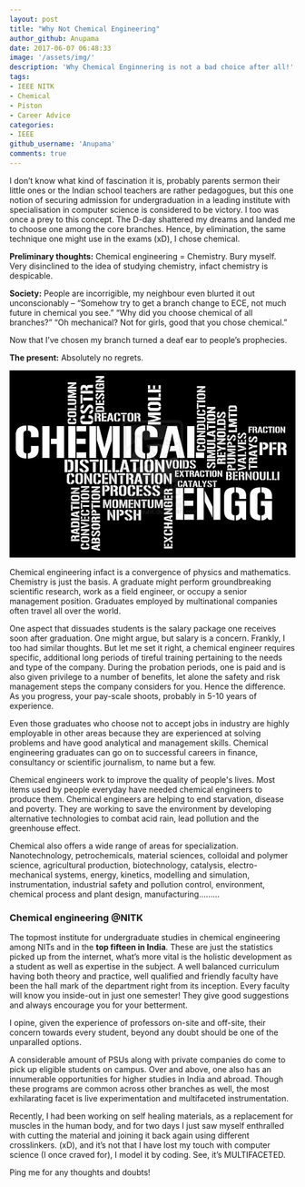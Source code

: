 ```yaml
---
layout: post
title: "Why Not Chemical Engineering"
author_github: Anupama
date: 2017-06-07 06:48:33
image: '/assets/img/'
description: 'Why Chemical Enginnering is not a bad choice after all!'
tags:
- IEEE NITK
- Chemical
- Piston
- Career Advice
categories:
- IEEE
github_username: 'Anupama'
comments: true
---
```


I don’t know what kind of fascination it is, probably parents sermon their little ones or the Indian school teachers are rather pedagogues, but this one notion of securing admission for undergraduation in a leading institute with specialisation in computer science is considered to be victory. I too was once a prey to this concept. The D-day shattered my dreams and landed me to choose one among the core branches. Hence, by elimination, the same technique one might use in the exams (xD), I chose chemical.

**Preliminary thoughts:** Chemical engineering = Chemistry. Bury myself. Very disinclined to the idea of studying chemistry, infact chemistry is despicable. 

**Society:** People are incorrigible, my neighbour even blurted it out unconscionably – “Somehow try to get a branch change to ECE, not much future in chemical you see.” 
 “Why did you choose chemical of all branches?”
“Oh mechanical? Not for girls, good that you chose chemical.”

Now that I’ve chosen my branch turned a deaf ear to people’s prophecies.

**The present:** Absolutely no regrets. 

![Chemical Engineering](/blog/assets/img/why-not-chemical-engineering/chemical-engineering.jpg)

Chemical engineering infact is a convergence of physics and mathematics. Chemistry is just the basis. A graduate might perform groundbreaking scientific research, work as a field engineer, or occupy a senior management position. Graduates employed by multinational companies often travel all over the world.

One aspect that dissuades students is the salary package one receives soon after graduation. One might argue, but salary is a concern. Frankly, I too had similar thoughts. But let me set it right, a chemical engineer requires specific, additional long periods of tireful training pertaining to the needs and type of the company. During the probation periods, one is paid and is also given privilege to a number of benefits, let alone the safety and risk management steps the company considers for you. Hence the difference. As you progress, your pay-scale shoots, probably in 5-10 years of experience. 

Even those graduates who choose not to accept jobs in industry are highly employable in other areas because they are experienced at solving problems and have good analytical and management skills. Chemical engineering graduates can go on to successful careers in finance, consultancy or scientific journalism, to name but a few.

Chemical engineers work to improve the quality of people's lives. Most items used by people everyday have needed chemical engineers to produce them. Chemical engineers are helping to end starvation, disease and poverty. They are working to save the environment by developing alternative technologies to combat acid rain, lead pollution and the greenhouse effect.

Chemical also offers a wide range of areas for specialization. Nanotechnology, petrochemicals, material sciences, colloidal and polymer science, agricultural production, biotechnology, catalysis, electro-mechanical systems, energy, kinetics, modelling and simulation, instrumentation, industrial safety and pollution control, environment, chemical process and plant design, manufacturing………

### Chemical engineering @NITK

The topmost institute for undergraduate studies in chemical engineering among NITs and in the **top fifteen in India**. These are just the statistics picked up from the internet, what’s more vital is the holistic development as a student as well as expertise in the subject. A well balanced curriculum having both theory and practice, well qualified and friendly faculty have been the hall mark of the department right from its inception. Every faculty will know you inside-out in just one semester! They give good suggestions and always encourage you for your betterment.

I opine, given the experience of professors on-site and off-site, their concern towards every student, beyond any doubt should be one of the unparalled options. 

A considerable amount of PSUs along with private companies do come to pick up eligible students on campus. Over and above, one also has an innumerable opportunities for higher studies in India and abroad. Though these programs are common across other branches as well, the most exhilarating facet is live experimentation and multifaceted instrumentation. 

Recently, I had been working on self healing materials, as a replacement for muscles in the human body, and for two days I just saw myself enthralled with cutting the material and joining it back again using different crosslinkers. (xD), and it’s not that I have lost my touch with computer science (I once craved for), I model it by coding. See, it’s MULTIFACETED.

Ping me for any thoughts and doubts!